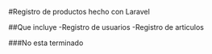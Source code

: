 #Registro de productos hecho con Laravel

##Que incluye
-Registro de usuarios
-Registro de articulos

###No esta terminado
